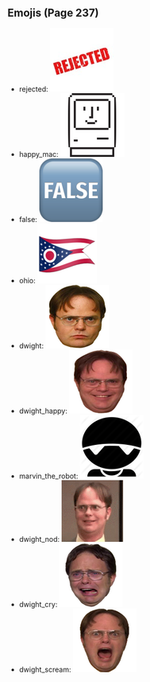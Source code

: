 
## Emojis (Page 237)

* rejected: ![rejected](output/rejected.jpg)
* happy_mac: ![happy_mac](output/happy_mac.png)
* false: ![false](output/false.png)
* ohio: ![ohio](output/ohio.png)
* dwight: ![dwight](output/dwight.png)
* dwight_happy: ![dwight_happy](output/dwight_happy.png)
* marvin_the_robot: ![marvin_the_robot](output/marvin_the_robot.png)
* dwight_nod: ![dwight_nod](output/dwight_nod.gif)
* dwight_cry: ![dwight_cry](output/dwight_cry.png)
* dwight_scream: ![dwight_scream](output/dwight_scream.png)
